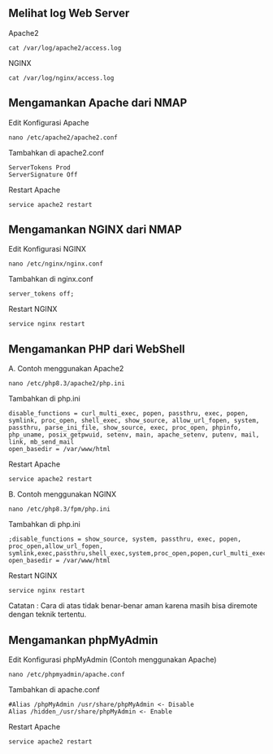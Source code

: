 ## Melihat log Web Server
Apache2
```
cat /var/log/apache2/access.log
```
NGINX
```
cat /var/log/nginx/access.log
```

## Mengamankan Apache dari NMAP
Edit Konfigurasi Apache
```
nano /etc/apache2/apache2.conf
```
Tambahkan di apache2.conf
```
ServerTokens Prod
ServerSignature Off
```
Restart Apache
```
service apache2 restart
```

## Mengamankan NGINX dari NMAP
Edit Konfigurasi NGINX
```
nano /etc/nginx/nginx.conf
```
Tambahkan di nginx.conf
```
server_tokens off;
```
Restart NGINX
```
service nginx restart
```

## Mengamankan PHP dari WebShell
A. Contoh menggunakan Apache2
```
nano /etc/php8.3/apache2/php.ini
```
Tambahkan di php.ini
```
disable_functions = curl_multi_exec, popen, passthru, exec, popen, symlink, proc_open, shell_exec, show_source, allow_url_fopen, system, passthru, parse_ini_file, show_source, exec, proc_open, phpinfo, php_uname, posix_getpwuid, setenv, main, apache_setenv, putenv, mail, link, mb_send_mail 
open_basedir = /var/www/html
```
Restart Apache
```
service apache2 restart
```

B. Contoh menggunakan NGINX
```
nano /etc/php8.3/fpm/php.ini
```
Tambahkan di php.ini
```
;disable_functions = show_source, system, passthru, exec, popen, proc_open,allow_url_fopen, symlink,exec,passthru,shell_exec,system,proc_open,popen,curl_multi_exec,parse_ini_file
open_basedir = /var/www/html
```
Restart NGINX
```
service nginx restart
```
Catatan : Cara di atas tidak benar-benar aman karena masih bisa diremote dengan teknik tertentu. 

## Mengamankan phpMyAdmin
Edit Konfigurasi phpMyAdmin (Contoh menggunakan Apache)
```
nano /etc/phpmyadmin/apache.conf
```
Tambahkan di apache.conf
```
#Alias /phpMyAdmin /usr/share/phpMyAdmin <- Disable
Alias /hidden_/usr/share/phpMyAdmin <- Enable
```

Restart Apache
```
service apache2 restart
```
